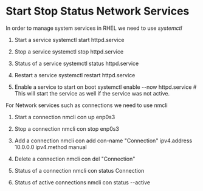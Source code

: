 # Start Stop Status Network Services

In order to manage system services in RHEL we need to use *systemctl*

1. Start a service
		systemctl start httpd.service

2. Stop a service 
		systemctl stop httpd.service

3. Status of a service 
		systemctl status httpd.service

4. Restart a service
		systemctl restart httpd.service 

5. Enable a service to start on boot
		systemctl enable --now httpd.service  # This will start the service as well if the service was not active.

For Network services such as connections we need to use nmcli

1. Start a connection
		nmcli con up enp0s3

2. Stop a connection
		nmcli con stop enp0s3

3. Add a connection 
		nmcli con add con-name "Connection" ipv4.address 10.0.0.0 ipv4.method manual

4. Delete a connection 
		nmcli con del "Connection"

5. Status of a connection 
		nmcli con status Connection

6. Status of active connections
		nmcli con status --active



